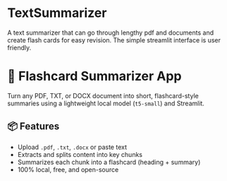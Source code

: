# TextSummarizer
A text summarizer that can go through lengthy pdf and documents and create flash cards for easy revision. The simple streamlit interface is user friendly.

# 🧠 Flashcard Summarizer App

Turn any PDF, TXT, or DOCX document into short, flashcard-style summaries using a lightweight local model (`t5-small`) and Streamlit.

## 📦 Features
- Upload `.pdf`, `.txt`, `.docx` or paste text
- Extracts and splits content into key chunks
- Summarizes each chunk into a flashcard (heading + summary)
- 100% local, free, and open-source


